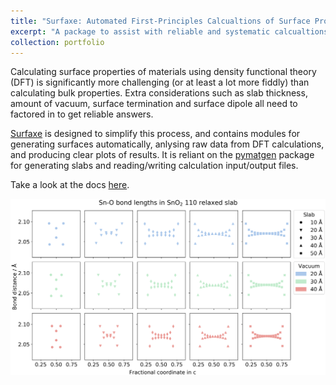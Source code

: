 ```yaml
---
title: "Surfaxe: Automated First-Principles Calcualtions of Surface Properties"
excerpt: "A package to assist with reliable and systematic calcualtions of surface properties"
collection: portfolio
---
```


Calculating surface properties of materials using density functional theory (DFT) is significantly more challenging (or at least a lot more fiddly) than calculating bulk properties. Extra considerations such as slab thickness, amount of vacuum, surface termination and surface dipole all need to factored in to get reliable answers. 

[Surfaxe](https://github.com/SMTG-UCL/surfaxe) is designed to simplify this process, and contains modules for generating surfaces automatically, anlysing raw data from DFT calculations, and producing clear plots of results. It is reliant on the [pymatgen](https://pymatgen.org/) package for generating slabs and reading/writing calculation input/output files. 

Take a look at the docs [here](https://surfaxe.readthedocs.io/en/latest/).

![surfaxe example](/images/bond_analysis_plot.png)